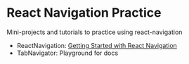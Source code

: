 # React Navigation Practice

Mini-projects and tutorials to practice using react-navigation

- ReactNavigation: [Getting Started with React Navigation](https://www.youtube.com/watch?v=C96piR3FRww)
- TabNavigator: Playground for docs

